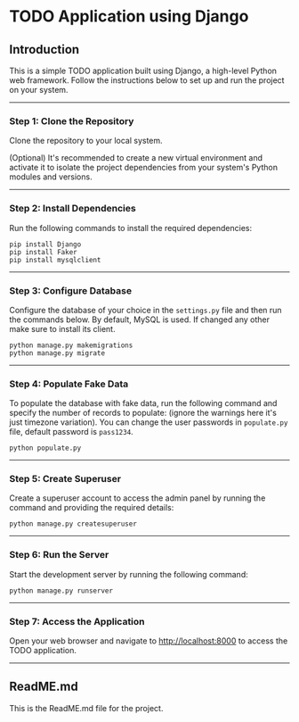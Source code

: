 # TODO Application using Django

## Introduction
This is a simple TODO application built using Django, a high-level Python web framework. Follow the instructions below to set up and run the project on your system.

---

### Step 1: Clone the Repository
Clone the repository to your local system.

(Optional) It's recommended to create a new virtual environment and activate it to isolate the project dependencies from your system's Python modules and versions.

---

### Step 2: Install Dependencies
Run the following commands to install the required dependencies:
```
pip install Django
pip install Faker
pip install mysqlclient
```
 
---

### Step 3: Configure Database
Configure the database of your choice in the `settings.py` file and then run the commands below. By default, MySQL is used. If changed any other make sure to install its client.
```
python manage.py makemigrations
python manage.py migrate
```

---

### Step 4: Populate Fake Data
To populate the database with fake data, run the following command and specify the number of records to populate: (ignore the warnings here it's just timezone variation). You can change the user passwords in `populate.py` file, default password is `pass1234`.
```
python populate.py
```
---

### Step 5: Create Superuser
Create a superuser account to access the admin panel by running the command and providing the required details:
```
python manage.py createsuperuser
```
---

### Step 6: Run the Server
Start the development server by running the following command:
```
python manage.py runserver
```
---

### Step 7: Access the Application
Open your web browser and navigate to [http://localhost:8000](http://localhost:8000) to access the TODO application.

---

## ReadME.md
This is the ReadME.md file for the project.
